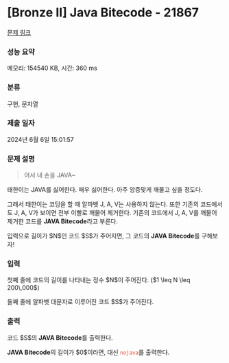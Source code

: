 # [Bronze II] Java Bitecode - 21867 

[문제 링크](https://www.acmicpc.net/problem/21867) 

### 성능 요약

메모리: 154540 KB, 시간: 360 ms

### 분류

구현, 문자열

### 제출 일자

2024년 6월 6일 15:01:57

### 문제 설명

<blockquote>
<p>어서 내 손을  JAVA~</p>
</blockquote>

<p>태한이는 JAVA를 싫어한다. 매우 싫어한다. 아주 앙증맞게 깨물고 싶을 정도다.</p>

<p>그래서 태한이는 코딩을 할 때 알파벳 J, A, V는 사용하지 않는다. 또한 기존의 코드에서도 J, A, V가 보이면 전부 이빨로 깨물어 제거한다. 기존의 코드에서 J, A, V를 깨물어 제거한 코드를 <strong>JAVA Bitecode</strong>라고 부른다.</p>

<p>입력으로 길이가 $N$인 코드 $S$가 주어지면, 그 코드의 <strong>JAVA Bitecode</strong>를 구해보자!</p>

### 입력 

 <p>첫째 줄에 코드의 길이를 나타내는 정수 $N$이 주어진다. ($1 \leq N \leq 200\,000$)</p>

<p>둘째 줄에 알파벳 대문자로 이루어진 코드 $S$가 주어진다.</p>

### 출력 

 <p>코드 $S$의 <strong>JAVA Bitecode</strong>를 출력한다.</p>

<p><strong>JAVA Bitecode</strong>의 길이가 $0$이라면, 대신 <span style="color:#e74c3c;"><code>nojava</code></span>를 출력한다.</p>

